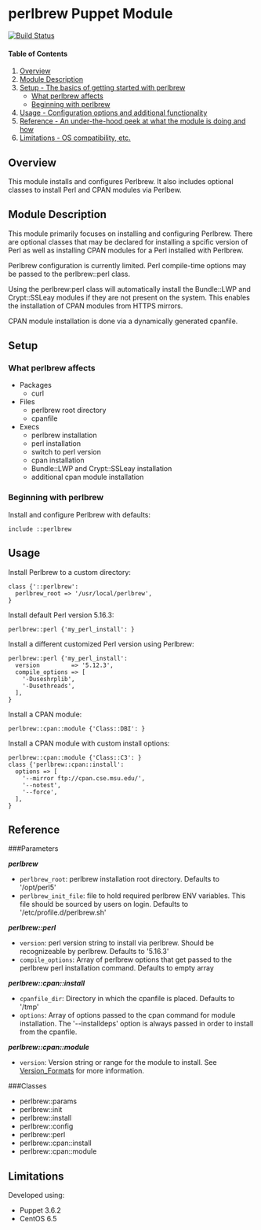 # perlbrew Puppet Module

[![Build Status](https://travis-ci.org/walkamongus/perlbrew.svg)](https://travis-ci.org/walkamongus/perlbrew)

#### Table of Contents

1. [Overview](#overview)
2. [Module Description](#module-description)
3. [Setup - The basics of getting started with perlbrew](#setup)
    * [What perlbrew affects](#what-perlbrew-affects)
    * [Beginning with perlbrew](#beginning-with-perlbrew)
4. [Usage - Configuration options and additional functionality](#usage)
5. [Reference - An under-the-hood peek at what the module is doing and how](#reference)
5. [Limitations - OS compatibility, etc.](#limitations)

## Overview

This module installs and configures Perlbrew.  It also includes optional classes 
to install Perl and CPAN modules via Perlbew.

## Module Description

This module primarily focuses on installing and configuring Perlbrew. There are
optional classes that may be declared for installing a spcific version of Perl
as well as installing CPAN modules for a Perl installed with Perlbrew.

Perlbrew configuration is currently limited. Perl compile-time options may be 
passed to the perlbrew::perl class.

Using the perlbrew:perl class will automatically install the Bundle::LWP and 
Crypt::SSLeay modules if they are not present on the system. This enables the 
installation of CPAN modules from HTTPS mirrors.

CPAN module installation is done via a dynamically generated cpanfile.

## Setup

### What perlbrew affects

* Packages
    * curl
* Files
    * perlbrew root directory
    * cpanfile
* Execs
    * perlbrew installation
    * perl installation
    * switch to perl version
    * cpan installation
    * Bundle::LWP and Crypt::SSLeay installation
    * additional cpan module installation

### Beginning with perlbrew

Install and configure Perlbrew with defaults:

    include ::perlbrew

## Usage

Install Perlbrew to a custom directory:

    class {'::perlbrew':
      perlbrew_root => '/usr/local/perlbrew',
    }

Install default Perl version 5.16.3:

    perlbrew::perl {'my_perl_install': }

Install a different customized Perl version using Perlbrew:

    perlbrew::perl {'my_perl_install':
      version         => '5.12.3',
      compile_options => [
        '-Duseshrplib',
        '-Dusethreads',
      ],
    }

Install a CPAN module:

    perlbrew::cpan::module {'Class::DBI': }

Install a CPAN module with custom install options:

    perlbrew::cpan::module {'Class::C3': }
    class {'perlbrew::cpan::install':
      options => [
        '--mirror ftp://cpan.cse.msu.edu/',
        '--notest',
        '--force',
      ],
    }

## Reference

###Parameters

***perlbrew***
* `perlbrew_root`: perlbrew installation root directory. Defaults to '/opt/perl5' 
* `perlbrew_init_file`: file to hold required perlbrew ENV variables.  This file should 
be sourced by users on login. Defaults to '/etc/profile.d/perlbrew.sh'

***perlbrew::perl***
* `version`: perl version string to install via perlbrew. Should be recognizeable 
by perlbrew. Defaults to '5.16.3'
* `compile_options`: Array of perlbrew options that get passed to the perlbrew perl 
installation command.  Defaults to empty array

***perlbrew::cpan::install***
* `cpanfile_dir`: Directory in which the cpanfile is placed.  Defaults to '/tmp'
* `options`: Array of options passed to the cpan command for module installation. 
The '--installdeps' option is always passed in order to install from the cpanfile.

***perlbrew::cpan::module***
* `version`: Version string or range for the module to install. 
See [Version_Formats](http://search.cpan.org/~dagolden/CPAN-Meta-2.142060/lib/CPAN/Meta/Spec.pm#Version_Formats) 
for more information.

###Classes
* perlbrew::params
* perlbrew::init
* perlbrew::install
* perlbrew::config
* perlbrew::perl
* perlbrew::cpan::install
* perlbrew::cpan::module

## Limitations

Developed using:
* Puppet 3.6.2
* CentOS 6.5 
